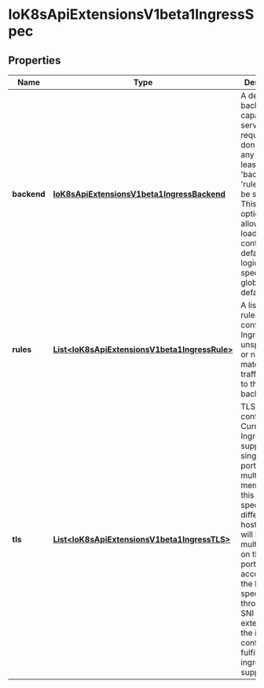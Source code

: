 
# IoK8sApiExtensionsV1beta1IngressSpec

## Properties
Name | Type | Description | Notes
------------ | ------------- | ------------- | -------------
**backend** | [**IoK8sApiExtensionsV1beta1IngressBackend**](IoK8sApiExtensionsV1beta1IngressBackend.md) | A default backend capable of servicing requests that don&#39;t match any rule. At least one of &#39;backend&#39; or &#39;rules&#39; must be specified. This field is optional to allow the loadbalancer controller or defaulting logic to specify a global default. |  [optional]
**rules** | [**List&lt;IoK8sApiExtensionsV1beta1IngressRule&gt;**](IoK8sApiExtensionsV1beta1IngressRule.md) | A list of host rules used to configure the Ingress. If unspecified, or no rule matches, all traffic is sent to the default backend. |  [optional]
**tls** | [**List&lt;IoK8sApiExtensionsV1beta1IngressTLS&gt;**](IoK8sApiExtensionsV1beta1IngressTLS.md) | TLS configuration. Currently the Ingress only supports a single TLS port, 443. If multiple members of this list specify different hosts, they will be multiplexed on the same port according to the hostname specified through the SNI TLS extension, if the ingress controller fulfilling the ingress supports SNI. |  [optional]



